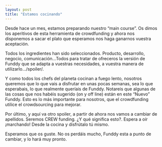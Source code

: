 ```yaml
---
layout: post
title: "Estamos cocinando"
---
```


Desde hace un mes, estamos preparando nuestro “main course”. Os dimos los aperitivos de esta herramienta de crowdfunding y ahora nos disponemos a sacar el plato que esperamos nos haga ganarnos vuestra aceptación.

Todos los ingredientes han sido seleccionados. Producto, desarrollo, negocio, comunicación…Todos para tratar de ofreceros la versión de Funddy que se adapta a vuestras necesidades, a vuestra manera de utilizarlo…/spoiler/.

Y como todos los chefs del planeta cocinan a fuego lento, nosotros queremos que lo que vais a disfrutar en unas pocas semanas, sea lo que esperabais, lo que realmente queríais de Funddy. Notareis que algunas de las cosas que nos habéis sugerido (on y off line) están en este “Nuevo” Funddy. Esto es lo más importante para nosotros, que el crowdfunding utilice el crowdsourcing para mejorar.

Por último, y aquí va otro spoiler, a partir de ahora nos vamos a cambiar de apellidos. Seremos CREW funding. ¿Y qué significa esto?. Espera a oír ¡marchando! Desde la cocina y disfrútalo tú mismo.

Esperamos que os guste. No os perdáis mucho, Funddy esta a punto de cambiar, y lo hará muy pronto.